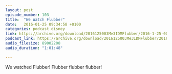 ```yaml
---
layout: post
episode_number: 103
title:  "We Watch Flubber"
date:   2016-01-25 09:34:58 +0100
categories: podcast disney
link: https://archive.org/download/2016125003Me3IDMFlubber/2016-1-25-003-Me3_IDM--Flubber.mp3
podcast_link: https://archive.org/download/2016125003Me3IDMFlubber/2016-1-25-003-Me3_IDM--Flubber.mp3
audio_filesize: 89002208
audio_duration: "1:01:48"

---
```

We watched Flubber! Flubber flubber flubber!
